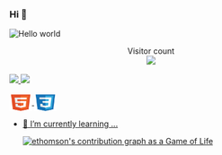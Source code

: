 ### Hi 👋

<img src="https://raw.githubusercontent.com/AntonioMateus031/AntonioMateus031/master/resources/banner.png" alt="Hello world">

<p align="center"> 
  Visitor count<br>
  <img src="https://profile-counter.glitch.me/AntonioMateus031/count.svg" />
</p> 
    
  
  <a href="https://github.com/AntonioMateus031">
  <img height="180em" src="https://github-readme-stats.vercel.app/api?username=AntonioMateus031&show_icons=true&theme=cobalt&include_all_commits=true&count_private=true"/>
  <img height="180em" src="https://github-readme-stats.vercel.app/api/top-langs/?username=AntonioMateus031&layout=compact&langs_count=7&theme=cobalt"/>
</div>

 
<div style="display: inline_block"><br>
  <img align="center" alt="Antonio-HTML" height="30" width="40" src="https://raw.githubusercontent.com/devicons/devicon/master/icons/html5/html5-original.svg">
  <img align="center" alt="Antonio-CSS" height="30" width="40" src="https://raw.githubusercontent.com/devicons/devicon/master/icons/css3/css3-original.svg">
  </div>



- 🌱 I’m currently learning ...

  
  [![ethomson's contribution graph as a Game of Life](https://github4life.herokuapp.com/AntonioMateus031.gif)](https://github4life.herokuapp.com/AntonioMateus031)
